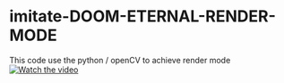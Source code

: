 # imitate-DOOM-ETERNAL-RENDER-MODE

This code use the python / openCV to achieve  render mode
[![Watch the video](https://img.youtube.com/vi/37VF9pbxNc0/maxresdefault.jpg)](https://www.youtube.com/watch?v=37VF9pbxNc0&ab_channel=%E4%BC%8A%E5%B7%B4%E5%AF%86%E6%BF%83%E9%81%94)
